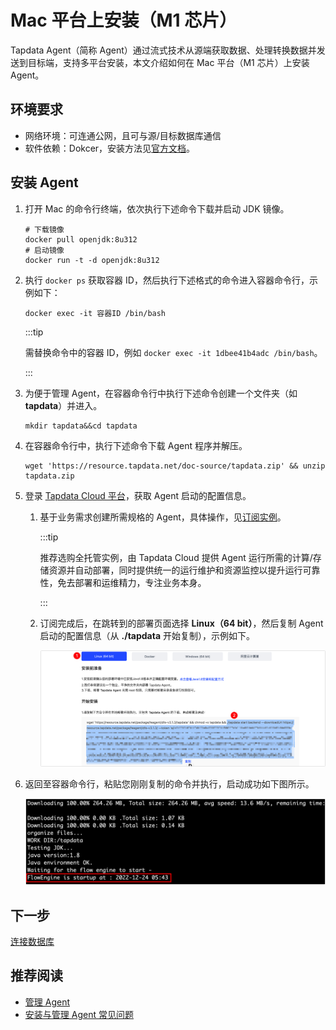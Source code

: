 # Mac 平台上安装（M1 芯片）

Tapdata Agent（简称 Agent）通过流式技术从源端获取数据、处理转换数据并发送到目标端，支持多平台安装，本文介绍如何在 Mac 平台（M1 芯片）上安装 Agent。

## 环境要求

- 网络环境：可连通公网，且可与源/目标数据库通信
- 软件依赖：Dokcer，安装方法见[官方文档](https://docs.docker.com/desktop/install/mac-install/)。

## 安装 Agent

1. 打开 Mac 的命令行终端，依次执行下述命令下载并启动 JDK 镜像。

   ```shell
   # 下载镜像
   docker pull openjdk:8u312 
   # 启动镜像
   docker run -t -d openjdk:8u312
   ```

2. 执行 `docker ps` 获取容器 ID，然后执行下述格式的命令进入容器命令行，示例如下：

   ```shell
   docker exec -it 容器ID /bin/bash
   ```

   :::tip

   需替换命令中的容器 ID，例如 `docker exec -it 1dbee41b4adc /bin/bash`。

   :::

3. 为便于管理 Agent，在容器命令行中执行下述命令创建一个文件夹（如 **tapdata**）并进入。

   ```shell
   mkdir tapdata&&cd tapdata
   ```

4. 在容器命令行中，执行下述命令下载 Agent 程序并解压。

   ```shell
   wget 'https://resource.tapdata.net/doc-source/tapdata.zip' && unzip tapdata.zip
   ```
   
5. 登录 [Tapdata Cloud 平台](https://cloud.tapdata.net/console/v3/)，获取 Agent 启动的配置信息。

   1. 基于业务需求创建所需规格的 Agent，具体操作，见[订阅实例](../../billing/purchase.md)。

      :::tip

      推荐选购全托管实例，由 Tapdata Cloud 提供 Agent 运行所需的计算/存储资源并自动部署，同时提供统一的运行维护和资源监控以提升运行可靠性，免去部署和运维精力，专注业务本身。

      :::

   2. 订阅完成后，在跳转到的部署页面选择 **Linux（64 bit）**，然后复制 Agent 启动的配置信息（从 **./tapdata** 开始复制），示例如下。

      ![复制安装命令](../../images/agent_on_macm1_cn.png)

6. 返回至容器命令行，粘贴您刚刚复制的命令并执行，启动成功如下图所示。

   ![](../../images/agent_started_on_macm1.png)

   



## 下一步

[连接数据库](../connect-database.md)

## 推荐阅读

* [管理 Agent](../../user-guide/manage-agent.md)
* [安装与管理 Agent 常见问题](../../faq/agent-installation.md)

